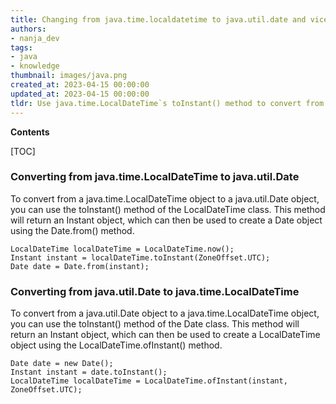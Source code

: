 ```yaml
---
title: Changing from java.time.localdatetime to java.util.date and vice versa
authors:
- nanja_dev
tags:
- java
- knowledge
thumbnail: images/java.png
created_at: 2023-04-15 00:00:00
updated_at: 2023-04-15 00:00:00
tldr: Use java.time.LocalDateTime`s toInstant() method to convert from LocalDateTime to Date, and Date`s toInstant() method to convert from Date to LocalDateTime.
---
```


**Contents**

[TOC]

### Converting from java.time.LocalDateTime to java.util.Date

To convert from a java.time.LocalDateTime object to a java.util.Date object, you can use the toInstant() method of the LocalDateTime class. This method will return an Instant object, which can then be used to create a Date object using the Date.from() method.

```
LocalDateTime localDateTime = LocalDateTime.now();
Instant instant = localDateTime.toInstant(ZoneOffset.UTC);
Date date = Date.from(instant);
```

### Converting from java.util.Date to java.time.LocalDateTime

To convert from a java.util.Date object to a java.time.LocalDateTime object, you can use the toInstant() method of the Date class. This method will return an Instant object, which can then be used to create a LocalDateTime object using the LocalDateTime.ofInstant() method.

```
Date date = new Date();
Instant instant = date.toInstant();
LocalDateTime localDateTime = LocalDateTime.ofInstant(instant, ZoneOffset.UTC);
```
